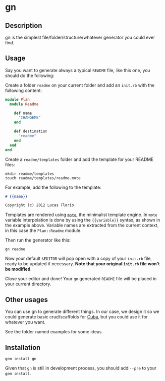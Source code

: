 # gn

## Description

gn is the simplest file/folder/structure/whatever generator you could
ever find.

## Usage

Say you want to generate always a typical `README` file, like this
one, you should do the following:

Create a folder `readme` on your current folder and add an `init.rb`
with the following content:

```ruby
module Plan
  module Readme

    def name
      "CHANGEME"
    end

    def destination
      "readme"
    end
  end
end
```

Create a `readme/templates` folder and add the template for your
README files:

```
mkdir readme/templates
touch readme/templates/readme.mote
```

For example, add the following to the template:

```markdown
# {{name}}

Copyright (c) 2012 Lucas Florio
```

Templates are rendered using [`mote`](http://soveran.github.com/mote),
the minimalist template engine. In `mote` variable interpolation is
done by using the `{{variable}}` syntax, as shown in the example
above. Variable names are extracted from the current context, in this
case the `Plan::Readme` module.

Then run the generator like this:

```
gn readme
```

Now your default `$EDITOR` will pop open with a copy of your `init.rb`
file, ready to be updated if necessary. **Note that your original
`init.rb` file won't be modified**.

Close your editor and done! Your `gn` generated `README` file will be
placed in your current directory.

## Other usages

You can use gn to generate different things. In our case, we design it
so we could generate basic crud/scaffolds for
[Cuba](http://soveran.github.com/cuba), but you could use it for
whatever you want.

See the folder named examples for some ideas.

## Installation

```
gem install gn
```

Given that `gn` is still in development process, you should add
`--pre` to your `gem install`.
